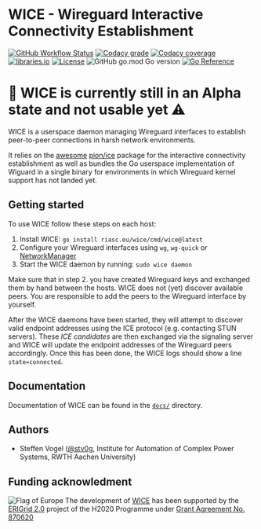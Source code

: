 # WICE - Wireguard Interactive Connectivity Establishment

[![GitHub Workflow Status](https://img.shields.io/github/workflow/status/stv0g/wice/build)](https://github.com/stv0g/wice/actions)
[![Codacy grade](https://img.shields.io/codacy/grade/4c4ecfff2f0d43948ded3d90f0bcf0cf)](https://app.codacy.com/gh/stv0g/wice/)
[![Codacy coverage](https://img.shields.io/codacy/coverage/4c4ecfff2f0d43948ded3d90f0bcf0cf)](https://app.codacy.com/gh/stv0g/wice/)
[![libraries.io](https://img.shields.io/librariesio/github/stv0g/wice)](https://libraries.io/github/stv0g/wice)
[![License](https://img.shields.io/github/license/stv0g/wice)](https://github.com/stv0g/wice/blob/master/LICENSE)
![GitHub go.mod Go version](https://img.shields.io/github/go-mod/go-version/stv0g/wice)
[![Go Reference](https://pkg.go.dev/badge/github.com/stv0g/wice.svg)](https://pkg.go.dev/github.com/stv0g/wice)
<!-- [![DOI](https://zenodo.org/badge/413409974.svg)](https://zenodo.org/badge/latestdoi/413409974) -->

# 🚧 WICE is currently still in an Alpha state and not usable yet ⚠️

WICE is a userspace daemon managing Wireguard interfaces to establish peer-to-peer connections in harsh network environments.

It relies on the [awesome](https://github.com/pion/awesome-pion) [pion/ice] package for the interactive connectivity establishment as well as bundles the Go userspace implementation of Wiguard in a single binary for environments in which Wireguard kernel support has not landed yet.

## Getting started

To use WICE follow these steps on each host:

1. Install WICE: `go install riasc.eu/wice/cmd/wice@latest`
2. Configure your Wireguard interfaces using `wg`, `wg-quick` or [NetworkManager](https://blogs.gnome.org/thaller/2019/03/15/wireguard-in-networkmanager/)
3. Start the WICE daemon by running: `sudo wice daemon`

Make sure that in step 2. you have created Wireguard keys and exchanged them by hand between the hosts.
WICE does not (yet) discover available peers. You are responsible to add the peers to the Wireguard interface by yourself.

After the WICE daemons have been started, they will attempt to discover valid endpoint addresses using the ICE protocol (e.g. contacting STUN servers).
These _ICE candidates_ are then exchanged via the signaling server and WICE will update the endpoint addresses of the Wireguard peers accordingly.
Once this has been done, the WICE logs should show a line `state=connected`.

## Documentation

Documentation of WICE can be found in the [`docs/`](./docs) directory.

## Authors

- Steffen Vogel ([@stv0g](https://github.com/stv0g), Institute for Automation of Complex Power Systems, RWTH Aachen University)

## Funding acknowledment

![Flag of Europe](https://erigrid2.eu/wp-content/uploads/2020/03/europa_flag_low.jpg) The development of [WICE] has been supported by the [ERIGrid 2.0] project of the H2020 Programme under [Grant Agreement No. 870620](https://cordis.europa.eu/project/id/870620)

[Wireguard]: https://wireguard.com
[wireguard-go]: https://git.zx2c4.com/wireguard-go
[pion/ice]: https://github.com/pion/ice
[WICE]: https://github.com/stv0g/wice
[ERIGrid 2.0]: https://erigrid2.eu
